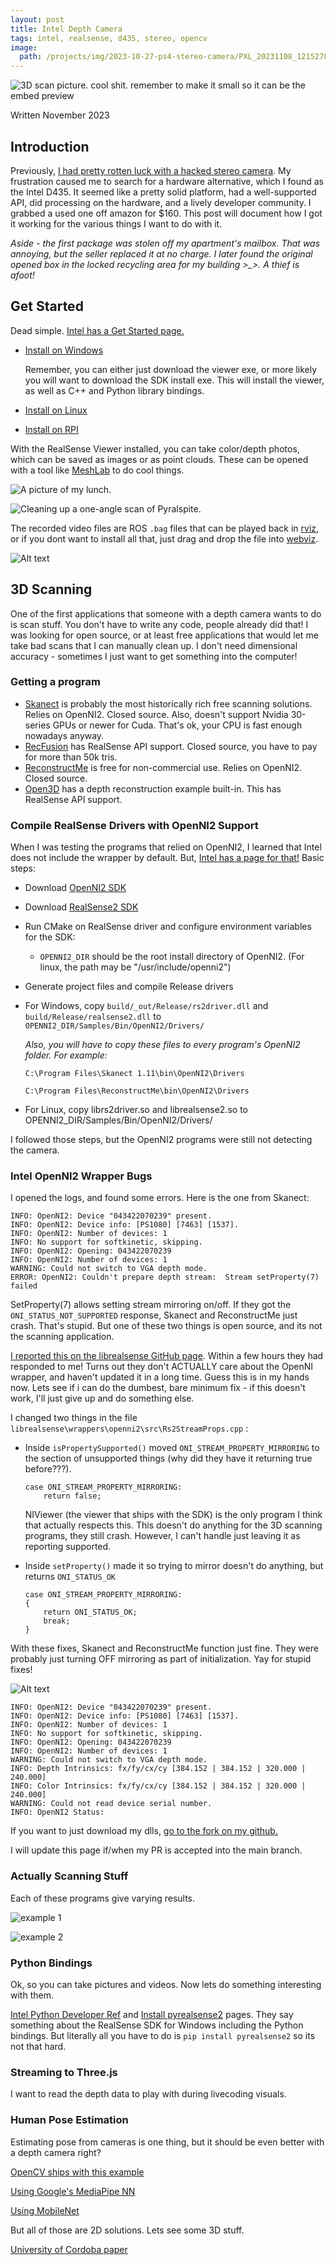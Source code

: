 ```yaml
---
layout: post
title: Intel Depth Camera
tags: intel, realsense, d435, stereo, opencv
image:
  path: /projects/img/2023-10-27-ps4-stereo-camera/PXL_20231108_121527860.jpg
---
```


![3D scan picture. cool shit. remember to make it small so it can be the embed preview]()

Written November 2023

## Introduction

Previously, [I had pretty rotten luck with a hacked stereo camera](/projects/ps4-stereo-camera/). My frustration caused me to search for a hardware alternative, which I found as the Intel D435. It seemed like a pretty solid platform, had a well-supported API, did processing on the hardware, and a lively developer community. I grabbed a used one off amazon for $160. This post will document how I got it working for the various things I want to do with it.

*Aside - the first package was stolen off my apartment's mailbox. That was annoying, but the seller replaced it at no charge. I later found the original opened box in the locked recycling area for my building >_>. A thief is afoot!*


## Get Started

Dead simple. [Intel has a Get Started page.](https://www.intelrealsense.com/get-started-depth-camera/)

- [Install on Windows](https://github.com/IntelRealSense/librealsense/releases/latest)
    
    Remember, you can either just download the viewer exe, or more likely you will want to download the SDK install exe. This will install the viewer, as well as C++ and Python library bindings.
- [Install on Linux](https://github.com/IntelRealSense/librealsense/blob/development/doc/distribution_linux.md)
- [Install on RPI](https://github.com/IntelRealSense/librealsense/blob/development/doc/installation_raspbian.md)

With the RealSense Viewer installed, you can take color/depth photos, which can be saved as images or as point clouds. These can be opened with a tool like [MeshLab](https://www.meshlab.net/) to do cool things.

![A picture of my lunch.](../img/2023-11-15-intel-depth-camera/lunch_Depth.png)

![Cleaning up a one-angle scan of Pyralspite.](../img/2023-11-15-intel-depth-camera/pyralspite_scan.png)

The recorded video files are ROS `.bag` files that can be played back in [rviz](https://wiki.ros.org/rviz), or if you dont want to install all that, just drag and drop the file into [webviz](https://webviz.io/app).

![Alt text](<../img/2023-11-15-intel-depth-camera/webviz.gif>)

## 3D Scanning

One of the first applications that someone with a depth camera wants to do is scan stuff. You don't have to write any code, people already did that! I was looking for open source, or at least free applications that would let me take bad scans that I can manually clean up. I don't need dimensional accuracy - sometimes I just want to get something into the computer!

### Getting a program

- [Skanect](https://structure.io/skanect) is probably the most historically rich free scanning solutions. Relies on OpenNI2. Closed source. Also, doesn't support Nvidia 30-series GPUs or newer for Cuda. That's ok, your CPU is fast enough nowadays anyway. 
- [RecFusion](https://www.recfusion.net/) has RealSense API support. Closed source, you have to pay for more than 50k tris.
- [ReconstructMe](https://www.reconstructme.net/) is free for non-commercial use. Relies on OpenNI2. Closed source.
- [Open3D](http://www.open3d.org/docs/latest/tutorial/t_reconstruction_system/index.html) has a depth reconstruction example built-in. This has RealSense API support.

### Compile RealSense Drivers with OpenNI2 Support

When I was testing the programs that relied on OpenNI2, I learned that Intel does not include the wrapper by default. But, [Intel has a page for that!](https://github.com/IntelRealSense/librealsense/tree/master/wrappers/openni2#getting-started) Basic steps:

- Download [OpenNI2 SDK](https://structure.io/openni)

- Download [RealSense2 SDK](https://github.com/IntelRealSense/librealsense/releases)

- Run CMake on RealSense driver and configure environment variables for the SDK:
    * `OPENNI2_DIR` should be the root install directory of OpenNI2. (For linux, the path may be "/usr/include/openni2")

- Generate project files and compile Release drivers

- For Windows, copy `build/_out/Release/rs2driver.dll` and `build/Release/realsense2.dll` to `OPENNI2_DIR/Samples/Bin/OpenNI2/Drivers/`

    *Also, you will have to copy these files to every program's OpenNI2 folder. For example:*

    `C:\Program Files\Skanect 1.11\bin\OpenNI2\Drivers`

    `C:\Program Files\ReconstructMe\bin\OpenNI2\Drivers`

- For Linux, copy librs2driver.so and librealsense2.so to OPENNI2_DIR/Samples/Bin/OpenNI2/Drivers/

I followed those steps, but the OpenNI2 programs were still not detecting the camera. 

### Intel OpenNI2 Wrapper Bugs

I opened the logs, and found some errors. Here is the one from Skanect:

```
INFO: OpenNI2: Device "043422070239" present.
INFO: OpenNI2: Device info: [PS1080] [7463] [1537].
INFO: OpenNI2: Number of devices: 1
INFO: No support for softkinetic, skipping.
INFO: OpenNI2: Opening: 043422070239
INFO: OpenNI2: Number of devices: 1
WARNING: Could not switch to VGA depth mode.
ERROR: OpenNI2: Couldn't prepare depth stream: 	Stream setProperty(7) failed
```

SetProperty(7) allows setting stream mirroring on/off. If they got the `ONI_STATUS_NOT_SUPPORTED` response, Skanect and ReconstructMe just crash. That's stupid. But one of these two things is open source, and its not the scanning application.


[I reported this on the librealsense GitHub page](https://github.com/IntelRealSense/librealsense/issues/12363). Within a few hours they had responded to me! Turns out they don't ACTUALLY care about the OpenNI wrapper, and haven't updated it in a long time. Guess this is in my hands now. Lets see if i can do the dumbest, bare minimum fix - if this doesn't work, I'll just give up and do something else.

I changed two things in the file `librealsense\wrappers\openni2\src\Rs2StreamProps.cpp` :

- Inside `isPropertySupported()` moved `ONI_STREAM_PROPERTY_MIRRORING` to the section of unsupported things (why did they have it returning true before???).

    ```
    case ONI_STREAM_PROPERTY_MIRRORING:
		return false;
    ```

    NIViewer (the viewer that ships with the SDK) is the only program I think that actually respects this. This doesn't do anything for the 3D scanning programs, they still crash. However, I can't handle just leaving it as reporting supported.

- Inside `setProperty()` made it so trying to mirror doesn't do anything, but returns `ONI_STATUS_OK`

    ```
    case ONI_STREAM_PROPERTY_MIRRORING:
	{
		return ONI_STATUS_OK;
		break;
	}
    ```

With these fixes, Skanect and ReconstructMe function just fine. They were probably just turning OFF mirroring as part of initialization. Yay for stupid fixes! 

![Alt text](../img/2023-11-15-intel-depth-camera/skanect_function.png)

```
INFO: OpenNI2: Device "043422070239" present.
INFO: OpenNI2: Device info: [PS1080] [7463] [1537].
INFO: OpenNI2: Number of devices: 1
INFO: No support for softkinetic, skipping.
INFO: OpenNI2: Opening: 043422070239
INFO: OpenNI2: Number of devices: 1
WARNING: Could not switch to VGA depth mode.
INFO: Depth Intrinsics: fx/fy/cx/cy [384.152 | 384.152 | 320.000 | 240.000]
INFO: Color Intrinsics: fx/fy/cx/cy [384.152 | 384.152 | 320.000 | 240.000]
WARNING: Could not read device serial number.
INFO: OpenNI2 Status: 
```

If you want to just download my dlls, [go to the fork on my github.](https://github.com/starmaid/librealsense)

I will update this page if/when my PR is accepted into the main branch.

### Actually Scanning Stuff

Each of these programs give varying results.

![example 1]()

![example 2]()

### Python Bindings

Ok, so you can take pictures and videos. Now lets do something interesting with them.

[Intel Python Developer Ref](https://dev.intelrealsense.com/docs/python2) and [Install pyrealsense2](https://github.com/IntelRealSense/librealsense/tree/master/wrappers/python#installation) pages. They say something about the RealSense SDK for Windows including the Python bindings. But literally all you have to do is `pip install pyrealsense2` so its not that hard.

### Streaming to Three.js

I want to read the depth data to play with during livecoding visuals.

### Human Pose Estimation

Estimating pose from cameras is one thing, but it should be even better with a depth camera right?

[OpenCV ships with this example](https://github.com/opencv/opencv/blob/master/samples/dnn/openpose.py)

[Using Google's MediaPipe NN](https://techvidvan.com/tutorials/human-pose-estimation-opencv/)

[Using MobileNet](https://github.com/quanhua92/human-pose-estimation-opencv)

But all of those are 2D solutions. Lets see some 3D stuff.

[University of Cordoba paper](https://arxiv.org/pdf/1807.05389.pdf)

